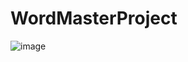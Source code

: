 # WordMasterProject
![image](https://github.com/21700776/WordMasterProject/assets/143426956/85285f66-1918-4bd5-bbf5-1661058e3393)

